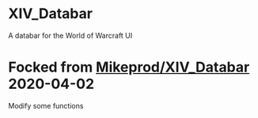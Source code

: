 # XIV_Databar
A databar for the World of Warcraft UI

# Focked from [Mikeprod/XIV_Databar](https://github.com/Mikeprod/XIV_Databar) 2020-04-02
Modify some functions
